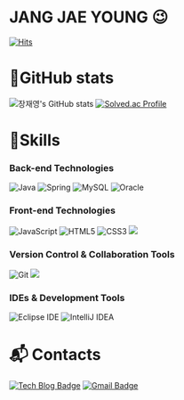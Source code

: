 # JANG JAE YOUNG 😉

[![Hits](https://myhits.vercel.app/api/hit/https%3A%2F%2Fgithub.com%2Foasis1340?color=green&label=Visitors&size=small)](https://myhits.vercel.app)


<!--![Hits](https://hits.seeyoufarm.com/api/count/incr/badge.svg?url=https%3A%2F%2Fgithub.com%2Foasis1340&count_bg=%23FFDAC7&title_bg=%23FFADAD&icon=&icon_color=%23E7E7E7&title=hits&edge_flat=false) -->

# 💪GitHub stats
![장재영's GitHub stats](https://github-readme-stats.vercel.app/api?username=oasis1340&show_icons=true&theme=radical)
[![Solved.ac Profile](http://mazassumnida.wtf/api/v2/generate_badge?boj=jjy2564)](https://solved.ac/jjy2564/)

# 🚀Skills
### Back-end Technologies  
![Java](https://img.shields.io/badge/Java-007396.svg?&style=for-the-badge&logo=Java&logoColor=white)
![Spring](https://img.shields.io/badge/Spring-6DB33F.svg?&style=for-the-badge&logo=Spring&logoColor=white)
![MySQL](https://img.shields.io/badge/MySQL-4479A1.svg?&style=for-the-badge&logo=MySQL&logoColor=white)
![Oracle](https://img.shields.io/badge/Oracle-F80000.svg?&style=for-the-badge&logo=Oracle&logoColor=white)

### Front-end Technologies  
![JavaScript](https://img.shields.io/badge/JavaScript-F7DF1E.svg?&style=for-the-badge&logo=JavaScript&logoColor=white)
![HTML5](https://img.shields.io/badge/HTML5-E34F26.svg?&style=for-the-badge&logo=HTML5&logoColor=white)
![CSS3](https://img.shields.io/badge/CSS3-1572B6.svg?&style=for-the-badge&logo=CSS3&logoColor=white)
<img src="https://img.shields.io/badge/react-61DAFB?style=for-the-badge&logo=react&logoColor=black">

### Version Control & Collaboration Tools  
![Git](https://img.shields.io/badge/Git-F05032.svg?&style=for-the-badge&logo=Git&logoColor=white)
<img src="https://img.shields.io/badge/github-181717?style=for-the-badge&logo=github&logoColor=white">

### IDEs & Development Tools  
![Eclipse IDE](https://img.shields.io/badge/Eclipse%20IDE-2C2255.svg?&style=for-the-badge&logo=Eclipse%20IDE&logoColor=white)
![IntelliJ IDEA](https://img.shields.io/badge/IntelliJ%20IDEA-000000.svg?&style=for-the-badge&logo=IntelliJ%20IDEA&logoColor=white)
 
# :mailbox_with_mail: Contacts
[![Tech Blog Badge](http://img.shields.io/badge/-Tech%20blog-black?style=flat-square&logo=github&link=https://oasis1340.tistory.com/)](https://oasis1340.tistory.com/)
[![Gmail Badge](https://img.shields.io/badge/Gmail-d14836?style=flat-square&logo=Gmail&logoColor=white&link=mailto:oasis1340@gmail.com)](mailto:oasis1340@gmail.com)
